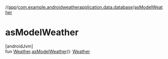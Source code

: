 //[app](../../index.md)/[com.example.androidweatherapplication.data.database](index.md)/[asModelWeather](as-model-weather.md)

# asModelWeather

[androidJvm]\
fun [Weather](-weather/index.md).[asModelWeather](as-model-weather.md)(): [Weather](../com.example.androidweatherapplication.model/-weather/index.md)
